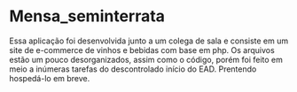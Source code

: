 # Mensa_seminterrata
Essa aplicação foi desenvolvida junto a um colega de sala e consiste em um site de e-commerce de vinhos e bebidas com base em php. 
Os arquivos estão um pouco desorganizados, assim como o código, porém foi feito em meio a inúmeras tarefas do descontrolado início do EAD.
Prentendo hospedá-lo em breve.
